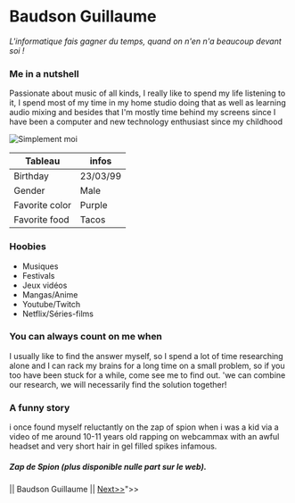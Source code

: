 # Baudson Guillaume
*L'informatique fais gagner du temps, quand on n'en n'a beaucoup devant soi !*

### Me in a nutshell 

Passionate about music of all kinds, I really like to spend my life listening to it, I spend most of my time in my home studio doing that as well as learning audio mixing and besides that I'm mostly time behind my screens since I have been a computer and new technology enthusiast since my childhood

![Simplement moi](https://scontent.fbru3-1.fna.fbcdn.net/v/t1.6435-9/75398228_951046351941279_8913314052789239808_n.jpg?_nc_cat=110&ccb=1-7&_nc_sid=174925&_nc_ohc=9jSDReM6jvAAX9b6sgO&tn=7XODPqmRbXgAX12u&_nc_ht=scontent.fbru3-1.fna&oh=00_AT-3GZLS7JXd4Zf_LTaGDTs7alwX4ycN5aGDzG_5XdiQNw&oe=62E8BB34)

| Tableau | infos |
| --------|--------|
| Birthday | 23/03/99 |
| Gender| Male
| Favorite color | Purple
| Favorite food | Tacos

### Hoobies 

* Musiques
* Festivals 
* Jeux vidéos 
* Mangas/Anime
* Youtube/Twitch
* Netflix/Séries-films 

### You can always count on me when 
I usually like to find the answer myself, so I spend a lot of time researching alone and I can rack my brains for a long time on a small problem, so if you too have been stuck for a while, come see me to find out. 'we can combine our research, we will necessarily find the solution together!

### A funny story
i once found myself reluctantly on the zap of spion when i was a kid via a video of me around 10-11 years old rapping on webcammax with an awful headset and very short hair in gel filled spikes infamous.
##### Zap de Spion (plus disponible nulle part sur le web).

|| Baudson Guillaume || [Next>>](https://github.com/RinaldoBenaccetta/challenge_markdown)">>